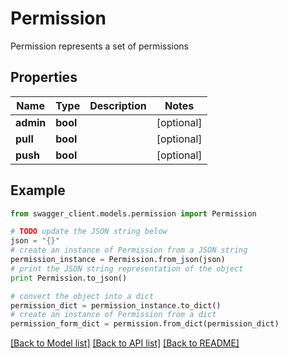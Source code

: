 # Permission

Permission represents a set of permissions

## Properties
Name | Type | Description | Notes
------------ | ------------- | ------------- | -------------
**admin** | **bool** |  | [optional] 
**pull** | **bool** |  | [optional] 
**push** | **bool** |  | [optional] 

## Example

```python
from swagger_client.models.permission import Permission

# TODO update the JSON string below
json = "{}"
# create an instance of Permission from a JSON string
permission_instance = Permission.from_json(json)
# print the JSON string representation of the object
print Permission.to_json()

# convert the object into a dict
permission_dict = permission_instance.to_dict()
# create an instance of Permission from a dict
permission_form_dict = permission.from_dict(permission_dict)
```
[[Back to Model list]](../README.md#documentation-for-models) [[Back to API list]](../README.md#documentation-for-api-endpoints) [[Back to README]](../README.md)


